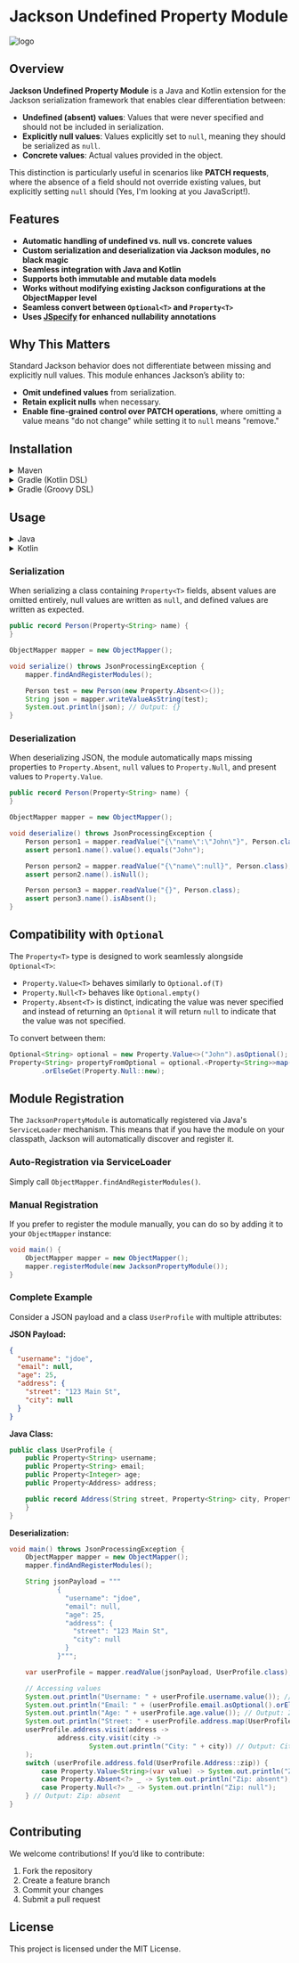 # Jackson Undefined Property Module

![logo](./logo.png)

## Overview

**Jackson Undefined Property Module** is a Java and Kotlin extension for the Jackson serialization framework that
enables clear differentiation between:

- **Undefined (absent) values**: Values that were never specified and should not be included in serialization.
- **Explicitly null values**: Values explicitly set to `null`, meaning they should be serialized as `null`.
- **Concrete values**: Actual values provided in the object.

This distinction is particularly useful in scenarios like **PATCH requests**, where the absence of a field should not
override existing values, but explicitly setting `null` should (Yes, I'm looking at you JavaScript!).

## Features

- **Automatic handling of undefined vs. null vs. concrete values**
- **Custom serialization and deserialization via Jackson modules, no black magic**
- **Seamless integration with Java and Kotlin**
- **Supports both immutable and mutable data models**
- **Works without modifying existing Jackson configurations at the ObjectMapper level**
- **Seamless convert between `Optional<T>` and `Property<T>`**
- **Uses [JSpecify](https://jspecify.dev/) for enhanced nullability annotations**

## Why This Matters

Standard Jackson behavior does not differentiate between missing and explicitly null values. This module enhances
Jackson’s ability to:

- **Omit undefined values** from serialization.
- **Retain explicit nulls** when necessary.
- **Enable fine-grained control over PATCH operations**, where omitting a value means "do not change" while setting it
  to `null` means "remove."

## Installation

<details>
  <summary>Maven</summary>

```xml

<project xmlns="http://maven.apache.org/POM/4.0.0" xmlns:xsi="http://www.w3.org/2001/XMLSchema-instance"
         xsi:schemaLocation="http://maven.apache.org/POM/4.0.0 http://maven.apache.org/xsd/maven-4.0.0.xsd">

    <repositories>
        <repository>
            <id>jitpack.io</id>
            <url>https://jitpack.io</url>
        </repository>
    </repositories>

    <dependencies>
        <dependency>
            <groupId>com.github.cmdjulian</groupId>
            <artifactId>mopy</artifactId>
            <version>Tag</version>
        </dependency>
    </dependencies>
</project>
```

</details>

<details>
  <summary>Gradle (Kotlin DSL)</summary>

`settings.gradle.kts`:

```kotlin
dependencyResolutionManagement {
    repositoriesMode = RepositoriesMode.FAIL_ON_PROJECT_REPOS
    repositories {
        mavenCentral()
        maven(url = "https://jitpack.io")
    }
}
```

`build.gradle.kts`:

```kotlin
dependencies {
    implementation("com.github.cmdjulian:jackson-undefined:1.0.0")
}
```

</details>

<details>
  <summary>Gradle (Groovy DSL)</summary>

`settings.gradle`:

```groovy
dependencyResolutionManagement {
    repositoriesMode = RepositoriesMode.FAIL_ON_PROJECT_REPOS
    repositories {
        mavenCentral()
        maven { url 'https://jitpack.io' }
    }
}
```

`build.gradle`:

```groovy
dependencies {
    implementation 'com.github.cmdjulian:mopy:1.0.0'
}
```

</details>

## Usage

<details>
  <summary>Java</summary>

```java
void main() {
    Property<String> property = new Property.Absent<>();

    // Using Boolean Flags
    if (property.isAbsent()) {
        System.out.println("Property is absent");
    } else if (property.isNull()) {
        System.out.println("Property is explicitly set to null");
    } else {
        System.out.println("Property has a value: " + property.value());
    }

// Using switch (Java 17+)
    switch (property) {
        case Property.Absent<?> absent -> System.out.println("Property is absent");
        case Property.Null<?> nullValue -> System.out.println("Property is explicitly null");
        case Property.Value<?>(var val) -> System.out.println("Property has value: " + val);
    }
}
```

</details>

<details>
  <summary>Kotlin</summary>

```kotlin
// Using Boolean Flags
val property: Property<String> = Property.Absent<String>()

when {
    property.isAbsent() -> println("Property is absent")
    property.isNull() -> println("Property is explicitly null")
    else -> println("Property has value: ${property.value()}")
}

// Using when
when (property) {
    is Property.Absent<*> -> println("Property is absent")
    is Property.Null<*> -> println("Property is explicitly null")
    is Property.Value<String> -> println("Property has value: ${property.value}")
}
```

</details>

### Serialization

When serializing a class containing `Property<T>` fields, absent values are omitted entirely, null values are written as
`null`, and defined values are written as expected.

```java
public record Person(Property<String> name) {
}

ObjectMapper mapper = new ObjectMapper();

void serialize() throws JsonProcessingException {
    mapper.findAndRegisterModules();

    Person test = new Person(new Property.Absent<>());
    String json = mapper.writeValueAsString(test);
    System.out.println(json); // Output: {}
}
```

### Deserialization

When deserializing JSON, the module automatically maps missing properties to `Property.Absent`, `null` values to
`Property.Null`, and present values to `Property.Value`.

```java
public record Person(Property<String> name) {
}

ObjectMapper mapper = new ObjectMapper();

void deserialize() throws JsonProcessingException {
    Person person1 = mapper.readValue("{\"name\":\"John\"}", Person.class);
    assert person1.name().value().equals("John");

    Person person2 = mapper.readValue("{\"name\":null}", Person.class);
    assert person2.name().isNull();

    Person person3 = mapper.readValue("{}", Person.class);
    assert person3.name().isAbsent();
}
```

## Compatibility with `Optional`

The `Property<T>` type is designed to work seamlessly alongside `Optional<T>`:

- `Property.Value<T>` behaves similarly to `Optional.of(T)`
- `Property.Null<T>` behaves like `Optional.empty()`
- `Property.Absent<T>` is distinct, indicating the value was never specified and instead of returning an `Optional` it
  will return `null` to indicate that the value was not specified.

To convert between them:

```java
Optional<String> optional = new Property.Value<>("John").asOptional();
Property<String> propertyFromOptional = optional.<Property<String>>map(Property.Value::new)
        .orElseGet(Property.Null::new);
```

## Module Registration

The `JacksonPropertyModule` is automatically registered via Java's `ServiceLoader` mechanism. This means that if you
have the module on your classpath, Jackson will automatically discover and register it.

### Auto-Registration via ServiceLoader

Simply call `ObjectMapper.findAndRegisterModules()`.

### Manual Registration

If you prefer to register the module manually, you can do so by adding it to your `ObjectMapper` instance:

```java
void main() {
    ObjectMapper mapper = new ObjectMapper();
    mapper.registerModule(new JacksonPropertyModule());
}
```

### Complete Example

Consider a JSON payload and a class `UserProfile` with multiple attributes:

**JSON Payload:**

```json
{
  "username": "jdoe",
  "email": null,
  "age": 25,
  "address": {
    "street": "123 Main St",
    "city": null
  }
}
```

**Java Class:**

```java
public class UserProfile {
    public Property<String> username;
    public Property<String> email;
    public Property<Integer> age;
    public Property<Address> address;

    public record Address(String street, Property<String> city, Property<String> zip) {
    }
}
```

**Deserialization:**

```java
void main() throws JsonProcessingException {
    ObjectMapper mapper = new ObjectMapper();
    mapper.findAndRegisterModules();

    String jsonPayload = """
            {
              "username": "jdoe",
              "email": null,
              "age": 25,
              "address": {
                "street": "123 Main St",
                "city": null
              }
            }""";

    var userProfile = mapper.readValue(jsonPayload, UserProfile.class);

    // Accessing values
    System.out.println("Username: " + userProfile.username.value()); // Output: jdoe
    System.out.println("Email: " + (userProfile.email.asOptional().orElse("fallback"))); // Output: fallback
    System.out.println("Age: " + userProfile.age.value()); // Output: 25
    System.out.println("Street: " + userProfile.address.map(UserProfile.Address::street).value()); // Output: 123 Main St
    userProfile.address.visit(address ->
            address.city.visit(city ->
                    System.out.println("City: " + city)) // Output: City: null
    );
    switch (userProfile.address.fold(UserProfile.Address::zip)) {
        case Property.Value<String>(var value) -> System.out.println("Zip: " + value);
        case Property.Absent<?> _ -> System.out.println("Zip: absent");
        case Property.Null<?> _ -> System.out.println("Zip: null");
    } // Output: Zip: absent
}
```

## Contributing

We welcome contributions! If you’d like to contribute:

1. Fork the repository
2. Create a feature branch
3. Commit your changes
4. Submit a pull request

## License

This project is licensed under the MIT License.
